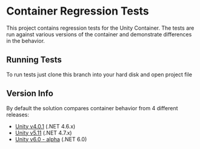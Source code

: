 # Container Regression Tests

This project contains regression tests for the Unity Container.
The tests are run against various versions of the container and demonstrate differences in the behavior.

## Running Tests

To run tests just clone this branch into your hard disk and open project file

## Version Info

By default the solution compares container behavior from 4 different releases:

* [Unity v4.0.1](https://github.com/unitycontainer/unity/tree/release/4.0.x) (.NET 4.6.x)
* [Unity v5.11](https://github.com/unitycontainer/unity/releases/tag/5.11.6.966) (.NET 4.7.x)
* [Unity v6.0 - alpha](https://github.com/unitycontainer/container/tree/release/6.0.0) (.NET 6.0)
